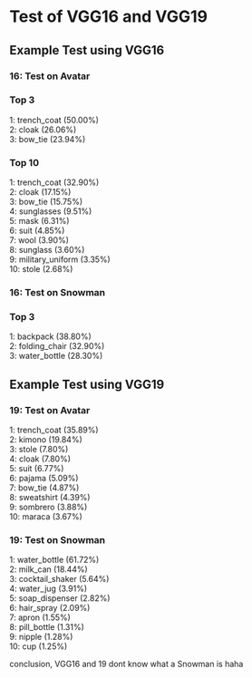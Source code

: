 # Test of VGG16 and VGG19

## Example Test using VGG16

### 16: Test on Avatar

### Top 3

1: trench_coat (50.00%)</br>
2: cloak (26.06%)</br>
3: bow_tie (23.94%)</br>

### Top 10

1: trench_coat (32.90%)</br>
2: cloak (17.15%)</br>
3: bow_tie (15.75%)</br>
4: sunglasses (9.51%)</br>
5: mask (6.31%)</br>
6: suit (4.85%)</br>
7: wool (3.90%)</br>
8: sunglass (3.60%)</br>
9: military_uniform (3.35%)</br>
10: stole (2.68%)</br>

### 16: Test on Snowman

### Top 3

1: backpack (38.80%)</br>
2: folding_chair (32.90%)</br>
3: water_bottle (28.30%)</br>

## Example Test using VGG19

### 19: Test on Avatar

1: trench_coat (35.89%)</br>
2: kimono (19.84%)</br>
3: stole (7.80%)</br>
4: cloak (7.80%)</br>
5: suit (6.77%)</br>
6: pajama (5.09%)</br>
7: bow_tie (4.87%)</br>
8: sweatshirt (4.39%)</br>
9: sombrero (3.88%)</br>
10: maraca (3.67%)</br>

### 19: Test on Snowman

1: water_bottle (61.72%)</br>
2: milk_can (18.44%)</br>
3: cocktail_shaker (5.64%)</br>
4: water_jug (3.91%)</br>
5: soap_dispenser (2.82%)</br>
6: hair_spray (2.09%)</br>
7: apron (1.55%)</br>
8: pill_bottle (1.31%)</br>
9: nipple (1.28%)</br>
10: cup (1.25%)</br>

conclusion, VGG16 and 19 dont know what a Snowman is haha
